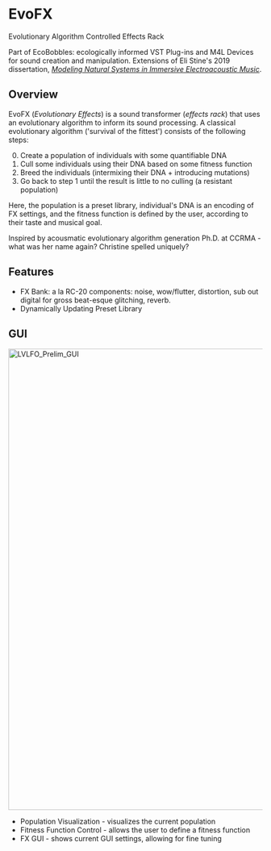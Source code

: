 
# EvoFX

Evolutionary Algorithm Controlled Effects Rack

Part of EcoBobbles: ecologically informed VST Plug-ins and M4L Devices for sound creation and manipulation. Extensions of Eli Stine's 2019 dissertation, [*Modeling Natural Systems in Immersive Electroacoustic Music*](http://www.elistine.com/diss).

## Overview

EvoFX (*Evolutionary Effects*) is a sound transformer (*effects rack*) that uses an evolutionary algorithm to inform its sound processing. A classical evolutionary algorithm ('survival of the fittest') consists of the following steps:

0. Create a population of individuals with some quantifiable DNA
1. Cull some individuals using their DNA based on some fitness function
2. Breed the individuals (intermixing their DNA + introducing mutations)
3. Go back to step 1 until the result is little to no culling (a resistant population)

Here, the population is a preset library, individual's DNA is an encoding of FX settings, and the fitness function is defined by the user, according to their taste and musical goal.

Inspired by acousmatic evolutionary algorithm generation Ph.D. at CCRMA - what was her name again? Christine spelled uniquely?

## Features

- FX Bank:
    a la RC-20 components: noise, wow/flutter, distortion, sub out digital for gross beat-esque glitching, reverb.
- Dynamically Updating Preset Library

## GUI

<img width="915" alt="LVLFO_Prelim_GUI" src="https://user-images.githubusercontent.com/1644270/215300499-1a8ba666-75d9-4921-8f1d-717b56df3474.png">

- Population Visualization - visualizes the current population
- Fitness Function Control - allows the user to define a fitness function
- FX GUI - shows current GUI settings, allowing for fine tuning
